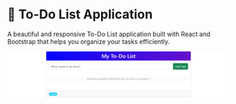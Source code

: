 # 📝 To-Do List Application

A beautiful and responsive To-Do List application built with React and Bootstrap that helps you organize your tasks efficiently.

![Screenshot](/images/screenshot.png)

